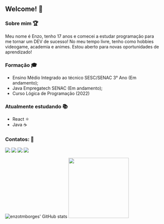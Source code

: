 ## Welcome! 🎉

### Sobre mim 🏆
Meu nome é Enzo, tenho 17 anos e comecei a estudar programação para me tornar um DEV de sucesso! No meu tempo livre, tenho como hobbies videogame, academia e animes. Estou aberto para novas oportunidades de aprendizado!

### Formação 🎓
- Ensino Médio Integrado ao técnico SESC/SENAC 3° Ano (Em andamento);  
- Java Empregatech SENAC (Em andamento);
- Curso Lógica de Programação (2022)

### Atualmente estudando 📚
- React ⚛️
- Java ☕

### Contatos: 📩

<div>
<a href = "mailto:enzotmborges0204@gmail.com"><img loading="lazy" src="https://img.shields.io/badge/Gmail-D14836?style=for-the-badge&logo=gmail&logoColor=white" target="_blank"></a>
<a href="https://www.linkedin.com/in/enzotakashi/" target="_blank"><img loading="lazy" src="https://img.shields.io/badge/-LinkedIn-%230077B5?style=for-the-badge&logo=linkedin&logoColor=white" target="_blank"></a>
<a href="https://instagram.com/enzotmborges" target="_blank"><img loading="lazy" src="https://img.shields.io/badge/-Instagram-%23E4405F?style=for-the-badge&logo=instagram&logoColor=white" target="_blank"></a>
<a href="https://x.com/enzotakashi" target="_blank"><img loading="lazy" src="https://img.shields.io/badge/X-%23000000.svg?style=for-the-badge&logo=X&logoColor=white" target="_blank"></a>
</div>

![enzotmborges' GitHub stats](https://github-readme-stats.vercel.app/api?username=enzotmborges&show_icons=true&theme=dark)
<img height="195em" src="https://github-readme-stats.vercel.app/api/top-langs/?username=enzotmborges&layout=compact&theme=dark">

